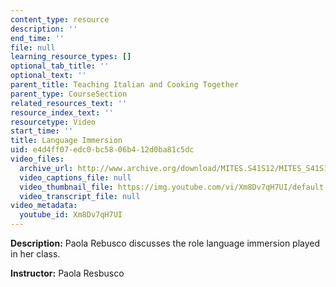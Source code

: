 ```yaml
---
content_type: resource
description: ''
end_time: ''
file: null
learning_resource_types: []
optional_tab_title: ''
optional_text: ''
parent_title: Teaching Italian and Cooking Together
parent_type: CourseSection
related_resources_text: ''
resource_index_text: ''
resourcetype: Video
start_time: ''
title: Language Immersion
uid: e4d4ff07-edc0-bc58-06b4-12d0ba81c5dc
video_files:
  archive_url: http://www.archive.org/download/MITES.S41S12/MITES_S41S12_Teaching07_300k.mp4
  video_captions_file: null
  video_thumbnail_file: https://img.youtube.com/vi/Xm8Dv7qH7UI/default.jpg
  video_transcript_file: null
video_metadata:
  youtube_id: Xm8Dv7qH7UI
---
```


**Description:** Paola Rebusco discusses the role language immersion played in her class.

**Instructor:** Paola Resbusco